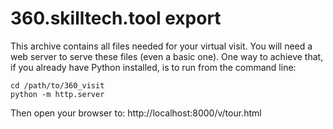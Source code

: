 360.skilltech.tool export
=========================

This archive contains all files needed for your virtual visit. You will need a web server to serve these files (even a basic one). One way to achieve that, if you already have Python installed, is to run from the command line:

    cd /path/to/360_visit
    python -m http.server

Then open your browser to: http://localhost:8000/v/tour.html
